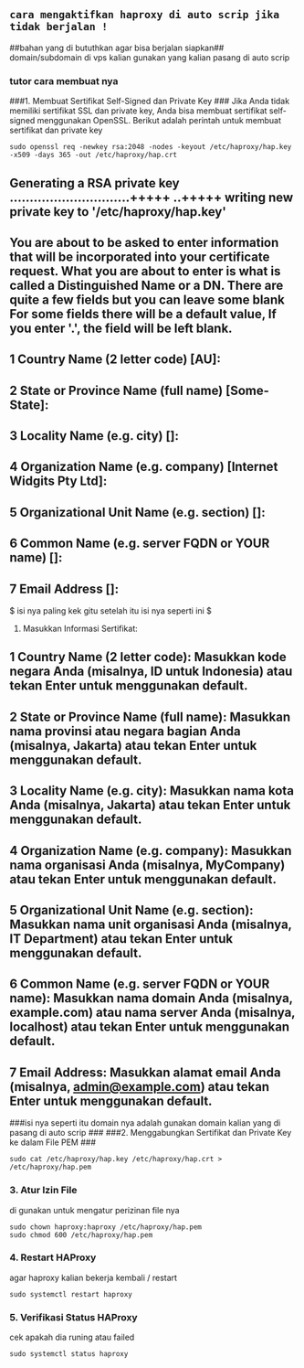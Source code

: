 ## `cara mengaktifkan haproxy di auto scrip jika tidak berjalan !`      
##bahan yang di bututhkan agar bisa berjalan siapkan##
domain/subdomain di vps kalian gunakan yang kalian pasang di auto scrip 
### tutor cara membuat nya ##
###1. Membuat Sertifikat Self-Signed dan Private Key ###
Jika Anda tidak memiliki sertifikat SSL dan private key, Anda bisa membuat sertifikat self-signed menggunakan OpenSSL. Berikut adalah perintah untuk membuat sertifikat dan private key
```
sudo openssl req -newkey rsa:2048 -nodes -keyout /etc/haproxy/hap.key -x509 -days 365 -out /etc/haproxy/hap.crt
```
Generating a RSA private key
..............................+++++
..+++++
writing new private key to '/etc/haproxy/hap.key'
-----
You are about to be asked to enter information that will be incorporated
into your certificate request.
What you are about to enter is what is called a Distinguished Name or a DN.
There are quite a few fields but you can leave some blank
For some fields there will be a default value,
If you enter '.', the field will be left blank.
-----

## 1 Country Name (2 letter code) [AU]:
## 2 State or Province Name (full name) [Some-State]:
## 3 Locality Name (e.g. city) []:
## 4 Organization Name (e.g. company) [Internet Widgits Pty Ltd]:
## 5 Organizational Unit Name (e.g. section) []:
## 6 Common Name (e.g. server FQDN or YOUR name) []:
## 7 Email Address []:

$ isi nya paling kek gitu setelah itu isi nya seperti ini $
1. Masukkan Informasi Sertifikat:
## 1 Country Name (2 letter code): Masukkan kode negara Anda (misalnya, ID untuk Indonesia) atau tekan Enter untuk menggunakan default.
## 2 State or Province Name (full name): Masukkan nama provinsi atau negara bagian Anda (misalnya, Jakarta) atau tekan Enter untuk menggunakan default.
## 3 Locality Name (e.g. city): Masukkan nama kota Anda (misalnya, Jakarta) atau tekan Enter untuk menggunakan default.
## 4 Organization Name (e.g. company): Masukkan nama organisasi Anda (misalnya, MyCompany) atau tekan Enter untuk menggunakan default.
## 5 Organizational Unit Name (e.g. section): Masukkan nama unit organisasi Anda (misalnya, IT Department) atau tekan Enter untuk menggunakan default.
## 6 Common Name (e.g. server FQDN or YOUR name): Masukkan nama domain Anda (misalnya, example.com) atau nama server Anda (misalnya, localhost) atau tekan Enter untuk menggunakan default.
## 7 Email Address: Masukkan alamat email Anda (misalnya, admin@example.com) atau tekan Enter untuk menggunakan default.
###isi nya seperti itu domain nya adalah gunakan domain kalian yang di pasang di auto scrip ###
###2. Menggabungkan Sertifikat dan Private Key ke dalam File PEM ###
```
sudo cat /etc/haproxy/hap.key /etc/haproxy/hap.crt > /etc/haproxy/hap.pem
```
### 3. Atur Izin File ### 
di gunakan untuk mengatur perizinan file nya 
```
sudo chown haproxy:haproxy /etc/haproxy/hap.pem
sudo chmod 600 /etc/haproxy/hap.pem
```
### 4. Restart HAProxy ###
agar haproxy kalian bekerja kembali / restart 
```
sudo systemctl restart haproxy
```
### 5. Verifikasi Status HAProxy ###
cek apakah dia runing atau failed 
```
sudo systemctl status haproxy
```



